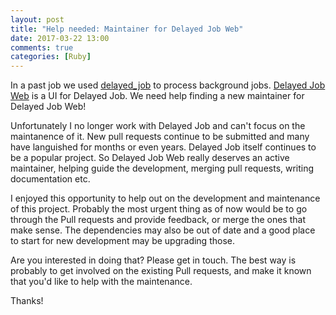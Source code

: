 ```yaml
---
layout: post
title: "Help needed: Maintainer for Delayed Job Web"
date: 2017-03-22 13:00
comments: true
categories: [Ruby]
---
```


In a past job we used [delayed_job](https://github.com/collectiveidea/delayed_job) to process background jobs. [Delayed Job Web](https://github.com/ejschmitt/delayed_job_web) is a UI for Delayed Job. We need help finding a new maintainer for Delayed Job Web!

Unfortunately I no longer work with Delayed Job and can't focus on the maintanence of it. New pull requests continue to be submitted and many have languished for months or even years. Delayed Job itself continues to be a popular project. So Delayed Job Web really deserves an active maintainer, helping guide the development, merging pull requests, writing documentation etc.

I enjoyed this opportunity to help out on the development and maintenance of this project. Probably the most urgent thing as of now would be to go through the Pull requests and provide feedback, or merge the ones that make sense. The dependencies may also be out of date and a good place to start for new development may be upgrading those.

Are you interested in doing that? Please get in touch. The best way is probably to get involved on the existing Pull requests, and make it known that you'd like to help with the maintenance.

Thanks!


